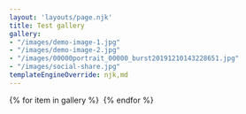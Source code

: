 ```yaml
---
layout: 'layouts/page.njk'
title: Test gallery
gallery:
- "/images/demo-image-1.jpg"
- "/images/demo-image-2.jpg"
- "/images/00000portrait_00000_burst20191210143228651.jpg"
- "/images/social-share.jpg"
templateEngineOverride: njk,md
---
```


{% for item in gallery %}
  <img src={{item}} alt=""/>
{% endfor %}